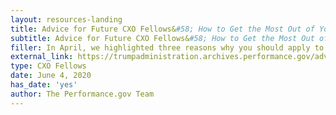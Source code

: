 ```yaml
---
layout: resources-landing
title: Advice for Future CXO Fellows&#58; How to Get the Most Out of Your Fellowship Year
subtitle: Advice for Future CXO Fellows&#58; How to Get the Most Out of Your Fellowship Year
filler: In April, we highlighted three reasons why you should apply to the CXO Fellowship Program&#58;  professional development, networking opportunities, and career growth. Check out this post full of great advice from both current fellows and program alumni.
external_link: https://trumpadministration.archives.performance.gov/advice-for-future-cxo-fellows/ 
type: CXO Fellows
date: June 4, 2020
has_date: 'yes'
author: The Performance.gov Team
---
```

